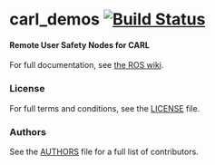 carl_demos [![Build Status](https://api.travis-ci.org/WPI-RAIL/carl_demos.png)](https://travis-ci.org/WPI-RAIL/carl_demos)
==========

#### Remote User Safety Nodes for CARL
For full documentation, see [the ROS wiki](http://ros.org/wiki/carl_demos).

### License
For full terms and conditions, see the [LICENSE](LICENSE) file.

### Authors
See the [AUTHORS](AUTHORS.md) file for a full list of contributors.
